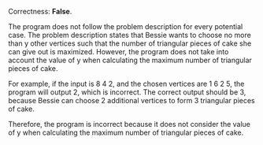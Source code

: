 Correctness: **False**.

The program does not follow the problem description for every potential case. The problem description states that Bessie wants to choose no more than y other vertices such that the number of triangular pieces of cake she can give out is maximized. However, the program does not take into account the value of y when calculating the maximum number of triangular pieces of cake.

For example, if the input is 8 4 2, and the chosen vertices are 1 6 2 5, the program will output 2, which is incorrect. The correct output should be 3, because Bessie can choose 2 additional vertices to form 3 triangular pieces of cake.

Therefore, the program is incorrect because it does not consider the value of y when calculating the maximum number of triangular pieces of cake.